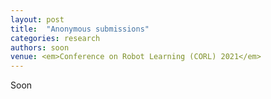 ```yaml
---
layout: post
title:  "Anonymous submissions"
categories: research
authors: soon
venue: <em>Conference on Robot Learning (CORL) 2021</em>
---
```

Soon